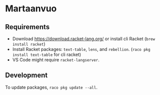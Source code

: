 # Martaanvuo

## Requirements

- Download https://download.racket-lang.org/ or install cli Racket (`brew install racket`)
- Install Racket packages: `text-table`, `lens`, and `rebellion`. (`raco pkg install text-table` for cli racket)
- VS Code might require `racket-langserver`.

## Development

To update packages, `raco pkg update --all`.
